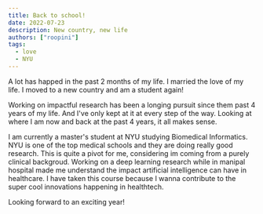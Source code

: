 ```yaml
---
title: Back to school!
date: 2022-07-23
description: New country, new life
authors: ["roopini"]
tags:
  - love
  - NYU
---
```


A lot has happed in the past 2 months of my life. I married the love of my life. I moved to a new country and am a student again!

Working on impactful research has been a longing pursuit since them past 4 years of my life. And I've only kept at it at every step of the way. Looking at where I am now and back at the past 4 years, it all makes sense. 

I am currently a master's student at NYU studying Biomedical Informatics. NYU is one of the top medical schools and they are doing really good research. This is quite a pivot for me, considering im coming from a purely clinical backgroud. Working on a deep learning research while in manipal hospital made me understand the impact artificial intelligence can have in healthcare. I have taken this course because I wanna contribute to the super cool innovations happening in healthtech. 

Looking forward to an exciting year!